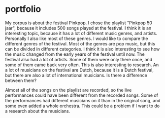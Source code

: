 # portfolio
My corpus is about the festival Pinkpop. I chose the playlist "Pinkpop 50 jaar", because it includes 500 songs played at the festival. I think it is an interesting topic, because it has a lot of different music genres, and artists. Personally I also like most of these genres.
I would like to compare the different genres of the festival. Most of the genres are pop music, but this can be divided in different categories. I think it is also interesting to see how the music changed from the early years of the festival until now. 
The festival also had a lot of artists. Some of them were only there once, and some of them came back very often. This is also interesting to research.
An a lot of musicians on the festival are Dutch, because it is a Dutch festival, but there are also a lot of international musicians. Is there a difference between them?

Almost all of the songs on the playlist are recorded, so the live performances could have been different from the recorded songs. Some of the performances had different musicians on it than in the original song, and some even added a whole orchestra. This could be a problem if I want to do a research about the musicians.



